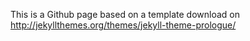 This is a Github page based on a template download on http://jekyllthemes.org/themes/jekyll-theme-prologue/